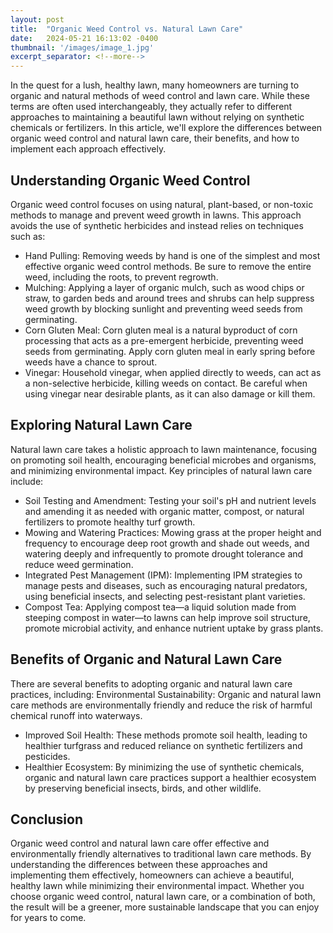 ```yaml
---
layout: post
title:  "Organic Weed Control vs. Natural Lawn Care"
date:   2024-05-21 16:13:02 -0400
thumbnail: '/images/image_1.jpg'
excerpt_separator: <!--more-->
---
```

In the quest for a lush, healthy lawn, many homeowners are turning to organic and natural methods of weed control and lawn care. <!--more-->While these terms are often used interchangeably, they actually refer to different approaches to maintaining a beautiful lawn without relying on synthetic chemicals or fertilizers. In this article, we'll explore the differences between organic weed control and natural lawn care, their benefits, and how to implement each approach effectively.

## Understanding Organic Weed Control
Organic weed control focuses on using natural, plant-based, or non-toxic methods to manage and prevent weed growth in lawns. This approach avoids the use of synthetic herbicides and instead relies on techniques such as:
* Hand Pulling: Removing weeds by hand is one of the simplest and most effective organic weed control methods. Be sure to remove the entire weed, including the roots, to prevent regrowth.
* Mulching: Applying a layer of organic mulch, such as wood chips or straw, to garden beds and around trees and shrubs can help suppress weed growth by blocking sunlight and preventing weed seeds from germinating.
* Corn Gluten Meal: Corn gluten meal is a natural byproduct of corn processing that acts as a pre-emergent herbicide, preventing weed seeds from germinating. Apply corn gluten meal in early spring before weeds have a chance to sprout.
* Vinegar: Household vinegar, when applied directly to weeds, can act as a non-selective herbicide, killing weeds on contact. Be careful when using vinegar near desirable plants, as it can also damage or kill them.

## Exploring Natural Lawn Care
Natural lawn care takes a holistic approach to lawn maintenance, focusing on promoting soil health, encouraging beneficial microbes and organisms, and minimizing environmental impact. Key principles of natural lawn care include:
* Soil Testing and Amendment: Testing your soil's pH and nutrient levels and amending it as needed with organic matter, compost, or natural fertilizers to promote healthy turf growth.
* Mowing and Watering Practices: Mowing grass at the proper height and frequency to encourage deep root growth and shade out weeds, and watering deeply and infrequently to promote drought tolerance and reduce weed germination.
* Integrated Pest Management (IPM): Implementing IPM strategies to manage pests and diseases, such as encouraging natural predators, using beneficial insects, and selecting pest-resistant plant varieties.
* Compost Tea: Applying compost tea—a liquid solution made from steeping compost in water—to lawns can help improve soil structure, promote microbial activity, and enhance nutrient uptake by grass plants.

## Benefits of Organic and Natural Lawn Care
There are several benefits to adopting organic and natural lawn care practices, including:
Environmental Sustainability: Organic and natural lawn care methods are environmentally friendly and reduce the risk of harmful chemical runoff into waterways.
* Improved Soil Health: These methods promote soil health, leading to healthier turfgrass and reduced reliance on synthetic fertilizers and pesticides.
* Healthier Ecosystem: By minimizing the use of synthetic chemicals, organic and natural lawn care practices support a healthier ecosystem by preserving beneficial insects, birds, and other wildlife.

## Conclusion
Organic weed control and natural lawn care offer effective and environmentally friendly alternatives to traditional lawn care methods. By understanding the differences between these approaches and implementing them effectively, homeowners can achieve a beautiful, healthy lawn while minimizing their environmental impact. Whether you choose organic weed control, natural lawn care, or a combination of both, the result will be a greener, more sustainable landscape that you can enjoy for years to come.
